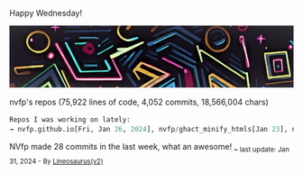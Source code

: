 Happy Wednesday!

![banner](./assets/banner.jpg)

nvfp's repos (75,922 lines of code, 4,052 commits, 18,566,004 chars)

```python
Repos I was working on lately:
→ nvfp.github.io[Fri, Jan 26, 2024], nvfp/ghact_minify_htmls[Jan 23], nvfp/ghact_auto_permalink[Jan 22]
```

NVfp made 28 commits in the last week, what an awesome!<sub> ~ last update: Jan 31, 2024 - By [Lineosaurus(v2)](https://github.com/Lineosaurus/Lineosaurus)</sub>
